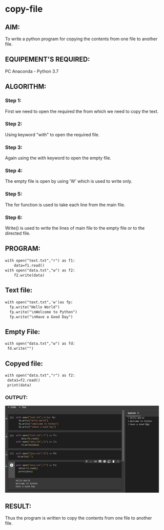 # copy-file
## AIM:
To write a python program for copying the contents from one file to another file.
## EQUIPEMENT'S REQUIRED: 
PC
Anaconda - Python 3.7
## ALGORITHM: 
### Step 1:
First we need to open the required the from which we need to copy the text.

### Step 2: 
 Using keyword "with" to open the required file.

### Step 3: 
Again using the with keyword to open the empty file.

### Step 4:  
The empty file is open by using 'W' which is used to write only.

### Step 5: 
The for function is used to take each line from the main file.

### Step 6: 
Write() is used to write the lines of main file to the empty file or to the directed file.

## PROGRAM:
```
with open("text.txt","r") as f1:
    data=f1.read()
with open("data.txt","w") as f2:
    f2.write(data)
```
## Text file:
```
with open("text.txt",'w')as fp:
  fp.write("Hello World")
  fp.write("\nWelcome to Python")
  fp.write("\nHave a Good Day")
```
## Empty File:
```
with open("data.txt","w") as fd:
 fd.write("")
 ```
 ## Copyed file:
 ```
 with open("data.txt","r") as f2:
  data1=f2.read()
  print(data)

 ```

### OUTPUT:
![out](/PUG.png)


## RESULT:
Thus the program is written to copy the contents from one file to another file.